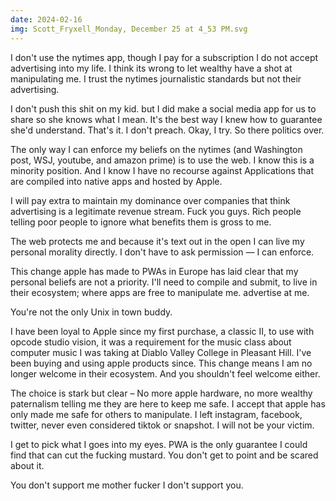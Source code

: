 ```yaml
---
date: 2024-02-16
img: Scott_Fryxell_Monday, December 25 at 4_53 PM.svg
---
```

I don't use the nytimes app, though I pay for a subscription I do not accept advertising into my life. I think its wrong to let wealthy have a shot at manipulating me. I trust the nytimes journalistic standards but not their advertising.

I don't push this shit on my kid. but I did make a social media app for us to share so she knows what I mean. It's the best way I knew how to guarantee she'd understand. That's it. I don't preach. Okay, I try. So there politics over.

The only way I can enforce my beliefs on the nytimes (and Washington post, WSJ, youtube, and amazon prime) is to use the web. I know this is a minority position. And I know I have no recourse against Applications that are compiled into native apps and hosted by Apple.

I will pay extra to maintain my dominance over companies that think advertising is a legitimate revenue stream. Fuck you guys. Rich people telling poor people to ignore what benefits them is gross to me.

The web protects me and because it's text out in the open I can live my personal morality directly. I don't have to ask permission — I can enforce.

This change apple has made to PWAs in Europe has laid clear that my personal beliefs are not a priority. I'll need to compile and submit, to live in their ecosystem; where apps are free to manipulate me. advertise at me.

You're not the only Unix in town buddy.

I have been loyal to Apple since my first purchase, a classic II, to use with opcode studio vision, it was a requirement for the music class about computer music I was taking at Diablo Valley College in Pleasant Hill. I've been buying and using apple products since. This change means I am no longer welcome in their ecosystem. And you shouldn't feel welcome either.

The choice is stark but clear – No more apple hardware, no more wealthy paternalism telling me they are here to keep me safe. I accept that apple has only made me safe for others to manipulate. I left instagram, facebook, twitter, never even considered tiktok or snapshot. I will not be your victim.

I get to pick what I goes into my eyes. PWA is the only guarantee I could find that can cut the fucking mustard. You don't get to point and be scared about it.

You don't support me mother fucker I don't support you.
